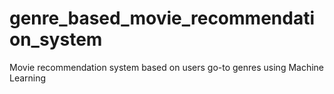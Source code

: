 # genre_based_movie_recommendation_system
Movie recommendation system based on users go-to genres using Machine Learning
